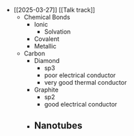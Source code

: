 - [[2025-03-27]] [[Talk track]]
	- Chemical Bonds
		- Ionic
			- Solvation
		- Covalent
		- Metallic
	- Carbon
		- Diamond
			- sp3
			- poor electrical conductor
			- very good thermal conductor
		- Graphite
			- sp2
			- good electrical conductor
		- Nanotubes
			-
